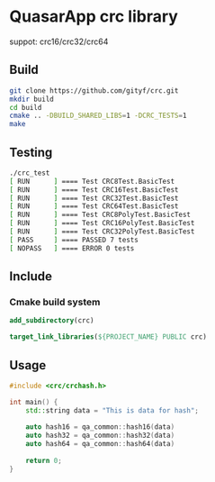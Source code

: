 # QuasarApp crc library
suppot:  crc16/crc32/crc64

## Build

``` bash
git clone https://github.com/gityf/crc.git
mkdir build
cd build
cmake .. -DBUILD_SHARED_LIBS=1 -DCRC_TESTS=1
make 
```

## Testing

``` bash
./crc_test 
[ RUN      ] ==== Test CRC8Test.BasicTest
[ RUN      ] ==== Test CRC16Test.BasicTest
[ RUN      ] ==== Test CRC32Test.BasicTest
[ RUN      ] ==== Test CRC64Test.BasicTest
[ RUN      ] ==== Test CRC8PolyTest.BasicTest
[ RUN      ] ==== Test CRC16PolyTest.BasicTest
[ RUN      ] ==== Test CRC32PolyTest.BasicTest
[ PASS     ] ==== PASSED 7 tests
[ NOPASS   ] ==== ERROR 0 tests

```

## Include 

### Cmake build system 

``` cmake
add_subdirectory(crc)

target_link_libraries(${PROJECT_NAME} PUBLIC crc)

```


## Usage

``` cpp
#include <crc/crchash.h>

int main() {
    std::string data = "This is data for hash";
    
    auto hash16 = qa_common::hash16(data)
    auto hash32 = qa_common::hash32(data)
    auto hash64 = qa_common::hash64(data)
    
    return 0;
}


```

